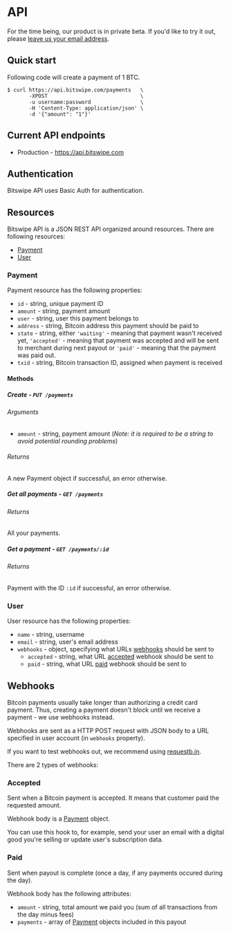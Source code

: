 # API

For the time being, our product is in private beta. If you'd like to try it out, please [leave us your email address](http://bitswipe.com).

## Quick start
Following code will create a payment of 1 BTC.

```
$ curl https://api.bitswipe.com/payments   \
       -XPOST                              \
       -u username:password                \
       -H 'Content-Type: application/json' \
       -d '{"amount": "1"}'
```

## Current API endpoints

  * Production - https://api.bitswipe.com

## Authentication

Bitswipe API uses Basic Auth for authentication.

## Resources

Bitswipe API is a JSON REST API organized around resources. There are following resources:

  * [Payment](#payment)
  * [User](#user)
  
### Payment

Payment resource has the following properties:

  * `id` - string, unique payment ID
  * `amount` - string, payment amount
  * `user` - string, user this payment belongs to
  * `address` - string, Bitcoin address this payment should be paid to
  * `state` - string, either `'waiting'` - meaning that payment wasn't received yet, `'accepted'` - meaning that payment was accepted and will be sent to merchant during next payout or `'paid'` - meaning that the payment was paid out.
  * `txid` - string, Bitcoin transaction ID, assigned when payment is received

#### Methods

##### Create - `PUT /payments`

###### Arguments

  * `amount` - string, payment amount (*Note: it is required to be a string to avoid potential rounding problems*)

###### Returns

A new Payment object if successful, an error otherwise.

##### Get all payments - `GET /payments`

###### Returns

All your payments.

##### Get a payment - `GET /payments/:id`

###### Returns

Payment with the ID `:id` if successful, an error otherwise.

### User

User resource has the following properties:

 * `name` - string, username
 * `email` - string, user's email address
 * `webhooks` - object, specifying what URLs [webhooks](#webhooks) should be sent to
     * `accepted` - string, what URL [accepted](#accepted) webhook should be sent to
     * `paid` - string, what URL [paid](#paid) webhook should be sent to

## Webhooks

Bitcoin payments usually take longer than authorizing a credit card payment. Thus, creating a payment doesn't block until we receive a payment - we use webhooks instead.

Webhooks are sent as a HTTP POST request with JSON body to a URL specified in user account (in `webhooks` property).

If you want to test webhooks out, we recommend using [requestb.in](http://requestb.in/).

There are 2 types of webhooks:

### Accepted
Sent when a Bitcoin payment is accepted. It means that customer paid the requested amount.

Webhook body is a [Payment](#payment) object.

You can use this hook to, for example, send your user an email with a digital good you're selling or update user's subscription data.

### Paid
Sent when payout is complete (once a day, if any payments occured during the day).

Webhook body has the following attributes:

  * `amount` - string, total amount we paid you (sum of all transactions from the day minus fees)
  * `payments` - array of [Payment](#payment) objects included in this payout